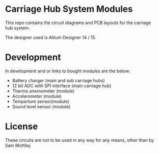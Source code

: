 # Carriage Hub System Modules
This repo contains the circuit diagrams and PCB layouts for the carriage hub system.

The designer used is Altium Designer 14 / 15. 

# Development
In development and or links to bought modules are the below:
  * Battery charger (main and sub carriage hubs)
  * 12 bit ADC with SPI interface (main carriage hub)
  * Thermo anemometer (module)
  * Accelerometer (module)
  * Temperture sensor(module)
  * Sound level sensor (module)

# License
These circuits are not to be used in any way for any means, other than by Sam Mottley.   

